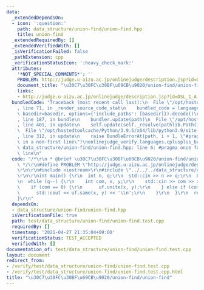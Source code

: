 ```yaml
---
data:
  _extendedDependsOn:
  - icon: ':question:'
    path: data_structure/union-find/union-find.hpp
    title: union-find
  _extendedRequiredBy: []
  _extendedVerifiedWith: []
  _isVerificationFailed: false
  _pathExtension: cpp
  _verificationStatusIcon: ':heavy_check_mark:'
  attributes:
    '*NOT_SPECIAL_COMMENTS*': ''
    PROBLEM: http://judge.u-aizu.ac.jp/onlinejudge/description.jsp?id=DSL_1_A
    document_title: "\u30C7\u30FC\u30BF\u69CB\u9020/union-find/union-find"
    links:
    - http://judge.u-aizu.ac.jp/onlinejudge/description.jsp?id=DSL_1_A
  bundledCode: "Traceback (most recent call last):\n  File \"/opt/hostedtoolcache/Python/3.9.5/x64/lib/python3.9/site-packages/onlinejudge_verify/documentation/build.py\"\
    , line 71, in _render_source_code_stat\n    bundled_code = language.bundle(stat.path,\
    \ basedir=basedir, options={'include_paths': [basedir]}).decode()\n  File \"/opt/hostedtoolcache/Python/3.9.5/x64/lib/python3.9/site-packages/onlinejudge_verify/languages/cplusplus.py\"\
    , line 187, in bundle\n    bundler.update(path)\n  File \"/opt/hostedtoolcache/Python/3.9.5/x64/lib/python3.9/site-packages/onlinejudge_verify/languages/cplusplus_bundle.py\"\
    , line 401, in update\n    self.update(self._resolve(pathlib.Path(included), included_from=path))\n\
    \  File \"/opt/hostedtoolcache/Python/3.9.5/x64/lib/python3.9/site-packages/onlinejudge_verify/languages/cplusplus_bundle.py\"\
    , line 312, in update\n    raise BundleErrorAt(path, i + 1, \"#pragma once found\
    \ in a non-first line\")\nonlinejudge_verify.languages.cplusplus_bundle.BundleErrorAt:\
    \ data_structure/union-find/union-find.hpp: line 6: #pragma once found in a non-first\
    \ line\n"
  code: "/*\r\n * @brief \u30C7\u30FC\u30BF\u69CB\u9020/union-find/union-find\r\n\
    \ */\r\n#define PROBLEM \"http://judge.u-aizu.ac.jp/onlinejudge/description.jsp?id=DSL_1_A\"\
    \r\n\r\n#include <iostream>\r\n#include \"../../../data_structure/union-find/union-find.hpp\"\
    \r\n\r\nint main() {\r\n  int n, q;\r\n  std::cin >> n >> q;\r\n  UnionFind uf(n);\r\
    \n  while (q--) {\r\n    int com, x, y;\r\n    std::cin >> com >> x >> y;\r\n\
    \    if (com == 0) {\r\n      uf.unite(x, y);\r\n    } else if (com == 1) {\r\n\
    \      std::cout << uf.same(x, y) << '\\n';\r\n    }\r\n  }\r\n  return 0;\r\n\
    }\r\n"
  dependsOn:
  - data_structure/union-find/union-find.hpp
  isVerificationFile: true
  path: test/data_structure/union-find/union-find.test.cpp
  requiredBy: []
  timestamp: '2021-04-27 21:35:04+09:00'
  verificationStatus: TEST_ACCEPTED
  verifiedWith: []
documentation_of: test/data_structure/union-find/union-find.test.cpp
layout: document
redirect_from:
- /verify/test/data_structure/union-find/union-find.test.cpp
- /verify/test/data_structure/union-find/union-find.test.cpp.html
title: "\u30C7\u30FC\u30BF\u69CB\u9020/union-find/union-find"
---
```

